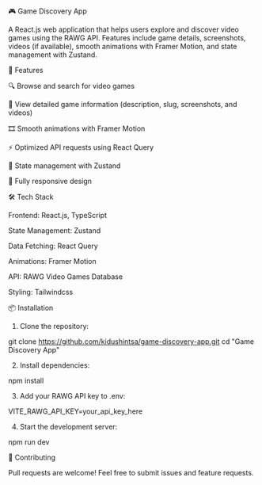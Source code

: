 🎮 Game Discovery App
 
 A React.js web application that helps users explore and discover video games using the RAWG API. Features include game details, screenshots, videos (if available), smooth animations with Framer Motion, and state management with Zustand.
 
 🚀 Features
 
 🔍 Browse and search for video games
 
 📄 View detailed game information (description, slug, screenshots, and videos)
 
 🎞️ Smooth animations with Framer Motion
 
 ⚡ Optimized API requests using React Query
 
 💾 State management with Zustand
 
 📱 Fully responsive design
 
 
 🛠️ Tech Stack
 
 Frontend: React.js, TypeScript
 
 State Management: Zustand
 
 Data Fetching: React Query
 
 Animations: Framer Motion
 
 API: RAWG Video Games Database
 
 Styling: Tailwindcss
 
 
 📦 Installation
 
 1. Clone the repository:
 
 git clone https://github.com/kidushintsa/game-discovery-app.git
 cd "Game Discovery App"
 
 
 2. Install dependencies:
 
 npm install
 
 
 3. Add your RAWG API key to .env:
 
 VITE_RAWG_API_KEY=your_api_key_here
 
 
 4. Start the development server:
 
 npm run dev
 
 
 🤝 Contributing
 
 Pull requests are welcome! Feel free to submit issues and feature requests.
